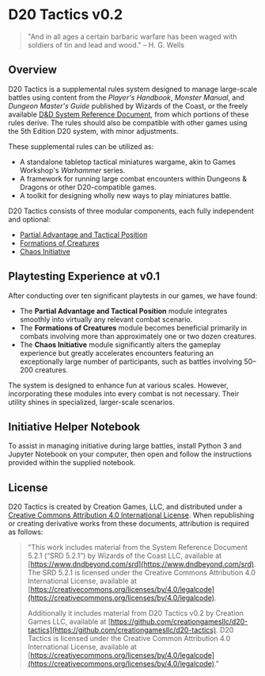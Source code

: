# D20 Tactics v0.2

> "And in all ages a certain barbaric warfare has been waged with soldiers of tin and lead and wood." – H. G. Wells

## Overview

D20 Tactics is a supplemental rules system designed to manage large-scale battles using content from the *Player's Handbook*, *Monster Manual*, and *Dungeon Master's Guide* published by Wizards of the Coast, or the freely available [D&D System Reference Document](SRD_CC_v5.2.1.pdf), from which portions of these rules derive. The rules should also be compatible with other games using the 5th Edition D20 system, with minor adjustments.

These supplemental rules can be utilized as:

- A standalone tabletop tactical miniatures wargame, akin to Games Workshop's *Warhammer* series.
- A framework for running large combat encounters within Dungeons & Dragons or other D20-compatible games.
- A toolkit for designing wholly new ways to play miniatures battle.

D20 Tactics consists of three modular components, each fully independent and optional:

- [Partial Advantage and Tactical Position](/PARTIAL_ADVANTAGE_AND_TACTICAL_POSITION.md)
- [Formations of Creatures](/FORMATIONS_OF_CREATURES.md)
- [Chaos Initiative](/CHAOS_INITIATIVE.md)

## Playtesting Experience at v0.1

After conducting over ten significant playtests in our games, we have found:

- The **Partial Advantage and Tactical Position** module integrates smoothly into virtually any relevant combat scenario.
- The **Formations of Creatures** module becomes beneficial primarily in combats involving more than approximately one or two dozen creatures.
- The **Chaos Initiative** module significantly alters the gameplay experience but greatly accelerates encounters featuring an exceptionally large number of participants, such as battles involving 50–200 creatures.

The system is designed to enhance fun at various scales. However, incorporating these modules into every combat is not necessary. Their utility shines in specialized, larger-scale scenarios.

## Initiative Helper Notebook

To assist in managing initiative during large battles, install Python 3 and Jupyter Notebook on your computer, then open and follow the instructions provided within the supplied notebook.

## License

D20 Tactics is created by Creation Games, LLC, and distributed under a [Creative Commons Attribution 4.0 International License](/LICENSE.md). When republishing or creating derivative works from these documents, attribution is required as follows:

> "This work includes material from the System Reference Document 5.2.1 (“SRD 5.2.1”) by Wizards of the Coast LLC, available at [https://www.dndbeyond.com/srd](https://www.dndbeyond.com/srd). The SRD 5.2.1 is licensed under the Creative Commons Attribution 4.0 International License, available at [https://creativecommons.org/licenses/by/4.0/legalcode](https://creativecommons.org/licenses/by/4.0/legalcode).
>
> Additionally it includes material from D20 Tactics v0.2 by Creation Games LLC, available at [https://github.com/creationgamesllc/d20-tactics](https://github.com/creationgamesllc/d20-tactics). D20 Tactics is licensed under the Creative Common Attribution 4.0 International License, available at [https://creativecommons.org/licenses/by/4.0/legalcode](https://creativecommons.org/licenses/by/4.0/legalcode)."
